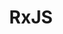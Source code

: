 ---
layout: series
title: RxJS
excerpt: "RxJS: Language Handbook"
modified: 2019-06-23T17:00:00-00:00
categories: series
tags: [RxJS, Angular]
image:
  feature: /images/so-simple-sample-image-6.jpg
comments: true
share: true
series:
  - url: /articles/rxjs-basic/
    title: Basic
    excerpt: "本文介绍 RxJS 项目基础安装步骤"
    tags: [RxJS, TypeScript, JavaScript]
    image:
      vendor: twitter
      feature: /media/DVHM4hMXcAAt-uy.jpg:large
      credit: Nat Geo Photography‏
      creditlink: https://twitter.com/NatGeoPhotos

  - url: /articles/rxjs-patterns-error-handling/
    title: "Patterns: Error Handling Patterns in High Speed Railway Client"
    excerpt: "RxJS 多种模式在高铁客户端中的应用"
    tags: [RxJS, TypeScript, JavaScript]
    image:
      vendor: twitter
      feature: /media/DW0bAaPVoAAce9s.jpg:large
      credit: Nat Geo Photography‏
      creditlink: https://twitter.com/NatGeoPhotos/status/967459192129847296

  - url: /articles/rxjs-patterns-async-lock/
    title: "Patterns: Implementing Async Lock"
    excerpt: "RxJS 中通过 Observable 和 Subject 实现异步锁的机制"
    tags: [RxJS, TypeScript, JavaScript]
    image:
      vendor: yourshot.nationalgeographic
      feature: /u/fQYSUbVfts-T7odkrFJckdiFeHvab0GWOfzhj7tYdC0uglagsDNfNHPnVooiA8n5vE0-cAR15tNTA-kJQmkOJJQ3pUh29FLhiRIAue1X5mY_HEakGQW3u2qj1gappgadEl86J1EngUipsJriseu4q94H5luZ6y2TFfBO0qrNWI-CmtrikL8JN1wbJfJ_vnu6TJFkXZx95AAgNCGJo7-pbjIfw3QSkvtGvQ/
      credit: Dong Giang
      creditlink: https://yourshot.nationalgeographic.com/profile/1423443

  - url: /articles/rxjs-patterns/
    title: Patterns
    excerpt: "本文介绍 RxJS 常用 Patterns"
    tags: [RxJS, TypeScript, JavaScript]
    image:
      vendor: twitter
      feature: /media/DVHM4hMXcAAt-uy.jpg:large
      credit: Nat Geo Photography‏
      creditlink: https://twitter.com/NatGeoPhotos
---